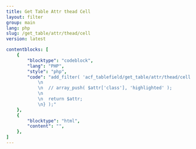 ```yaml
---
title: Get Table Attr thead Cell
layout: filter
group: main
lang: php
slug: /get_table/attr/thead/cell
version: latest

contentblocks: [
	{
		"blocktype": "codeblock",
		"lang": "PHP",
		"style": "php",
		"code": "add_filter( 'acf_tablefield/get_table/attr/thead/cell', function( $attr, $cell_data, $col_index, $table_data ) {
			\n
			\n	// array_push( $attr['class'], 'highlighted' );
			\n
			\n	return $attr;
			\n} );"
	},
	{
		"blocktype": "html",
		"content": "",
	},
]
---
```

